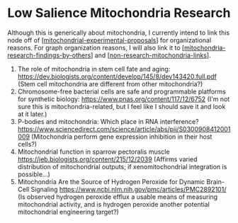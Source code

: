 # Low Salience Mitochondria Research

Although this is generically about mitochondria, I currently intend to link this node off of [[mitochondrial-experimental-proposals]] for organizational reasons.  For graph organization reasons, I will also link it to [[mitochondria-research-findings-by-others]] and [[non-research-mitochondria-links]].

1. The role of mitochondria in stem cell fate and aging: https://dev.biologists.org/content/develop/145/8/dev143420.full.pdf
   (Stem cell mitochondria are different from other mitochondria?)
2. Chromosome-free bacterial cells are safe and programmable platforms for synthetic biology: https://www.pnas.org/content/117/12/6752
   (I'm not sure this is mitochondria-related, but I feel like I should save it and look at it later.)
3. P-bodies and mitochondria: Which place in RNA interference? https://www.sciencedirect.com/science/article/abs/pii/S0300908412001009
   (Mitochondria perform gene expression inhibition in their host cells?)
4. Mitochondrial function in sparrow pectoralis muscle https://jeb.biologists.org/content/215/12/2039
   (Affirms varied distribution of mitochondrial outputs; if xenomitochondrial integration is possible...)
5. Mitochondria Are the Source of Hydrogen Peroxide for Dynamic Brain-Cell Signaling https://www.ncbi.nlm.nih.gov/pmc/articles/PMC2892101/
   (Is observed hydrogen peroxide efflux a usable means of measuring mitochondrial activity, and is hydrogen peroxide another potential mitochondrial engineering target?)

[//begin]: # "Autogenerated link references for markdown compatibility"
[mitochondrial-experimental-proposals]: mitochondrial-experimental-proposals "Mitochondrial Experimental Proposals"
[mitochondria-research-findings-by-others]: mitochondria-research-findings-by-others "Mitochondria Research Findings by Others"
[non-research-mitochondria-links]: non-research-mitochondria-links "Non Research Mitochondria Links"
[//end]: # "Autogenerated link references"
